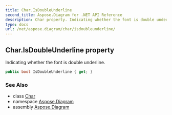 ```yaml
---
title: Char.IsDoubleUnderline
second_title: Aspose.Diagram for .NET API Reference
description: Char property. Indicating whether the font is double underline
type: docs
url: /net/aspose.diagram/char/isdoubleunderline/
---
```

## Char.IsDoubleUnderline property

Indicating whether the font is double underline.

```csharp
public bool IsDoubleUnderline { get; }
```

### See Also

* class [Char](../)
* namespace [Aspose.Diagram](../../char/)
* assembly [Aspose.Diagram](../../../)


